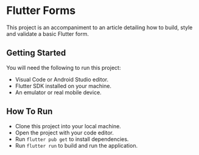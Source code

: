 # Flutter Forms

This project is an accompaniment to an article detailing how to build, style and validate a basic Flutter form.

## Getting Started
You will need the following to run this project:
- Visual Code or Android Studio editor.
- Flutter SDK installed on your machine.
- An emulator or real mobile device.

## How To Run
- Clone this project into your local machine.
- Open the project with your code editor.
- Run `flutter pub get` to install dependencies.
- Run `flutter run` to build and run the application.